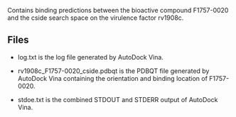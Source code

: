 Contains binding predictions between the bioactive compound F1757-0020 and the cside search space on the virulence factor rv1908c.

## Files

- log.txt is the log file generated by AutoDock Vina.

- rv1908c_F1757-0020_cside.pdbqt is the PDBQT file generated by AutoDock Vina containing the orientation and binding location of F1757-0020.

- stdoe.txt is the combined STDOUT and STDERR output of AutoDock Vina.

